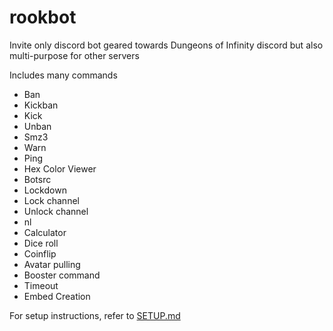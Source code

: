 # rookbot
Invite only discord bot geared towards Dungeons of Infinity discord but also multi-purpose for other servers

Includes many commands
- Ban
- Kickban
- Kick
- Unban
- Smz3
- Warn
- Ping
- Hex Color Viewer
- Botsrc
- Lockdown
- Lock channel
- Unlock channel
- nl
- Calculator
- Dice roll
- Coinflip
- Avatar pulling
- Booster command
- Timeout
- Embed Creation

For setup instructions, refer to [SETUP.md](SETUP.md)
